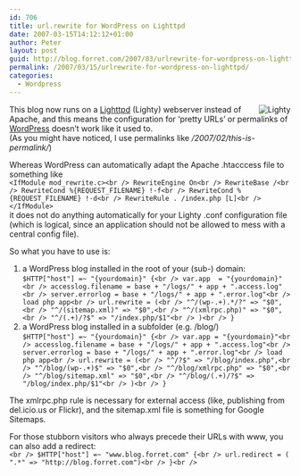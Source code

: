```yaml
---
id: 706
title: url.rewrite for WordPress on Lighttpd
date: 2007-03-15T14:12:12+01:00
author: Peter
layout: post
guid: http://blog.forret.com/2007/03/urlrewrite-for-wordpress-on-lighttpd/
permalink: /2007/03/15/urlrewrite-for-wordpress-on-lighttpd/
categories:
  - Wordpress
---
```

<img src="http://farm1.static.flickr.com/36/122571807_97bd810dd7_t.jpg" style="float: right" alt="Lighty" />This blog now runs on a [Lighttpd](http://www.lighttpd.net/) (Lighty) webserver instead of Apache, and this means the configuration for &#8216;pretty URLs&#8217; or permalinks of [WordPress](http://wordpress.org) doesn&#8217;t work like it used to.  
(As you might have noticed, I use permalinks like _/2007/02/this-is-permalink/_)

Whereas WordPress can automatically adapt the Apache .htacccess file to something like  
`<IfModule mod_rewrite.c><br />
RewriteEngine On<br />
RewriteBase /<br />
RewriteCond %{REQUEST_FILENAME} !-f<br />
RewriteCond %{REQUEST_FILENAME} !-d<br />
RewriteRule . /index.php [L]<br />
</IfModule>`  
it does not do anything automatically for your Lighty .conf configuration file (which is logical, since an application should not be allowed to mess with a central config file).  
<!--more-->

  
So what you have to use is:

  1. a WordPress blog installed in the root of your (sub-) domain:  
    `$HTTP["host"] =~ "{yourdomain}" {<br />
    var.app  = "{yourdomain}"<br />
    accesslog.filename = base + "/logs/" + app + ".access.log"<br />
    server.errorlog = base + "/logs/" + app + ".error.log"<br />
    load php app<br />
    url.rewrite = (<br />
        "^/(wp-.+).*/?" => "$0",<br />
        "^/(sitemap.xml)" => "$0",<br />
        "^/(xmlrpc.php)" => "$0",<br />
        "^/(.+)/?$" => "/index.php/$1"<br />
        )<br />
}` 
  2. a WordPress blog installed in a subfolder (e.g. /blog/)  
    `$HTTP["host"] =~ "{yourdomain}" {<br />
    var.app = "{yourdomain}"<br />
    accesslog.filename = base + "/logs/" + app + ".access.log"<br />
    server.errorlog = base + "/logs/" + app + ".error.log"<br />
    load php app<br />
    url.rewrite = (<br />
        "^/?$" => "/blog/index.php",<br />
        "^/blog/(wp-.+)$" => "$0",<br />
        "^/blog/xmlrpc.php" => "$0",<br />
        "^/blog/sitemap.xml" => "$0",<br />
        "^/blog/(.+)/?$" => "/blog/index.php/$1"<br />
        )<br />
}` 

The xmlrpc.php rule is necessary for external access (like, publishing from del.icio.us or Flickr), and the sitemap.xml file is something for Google Sitemaps.

For those stubborn visitors who always precede their URLs with www, you can also add a redirect:  
`<br />
$HTTP["host"] =~ "www.blog.forret.com" {<br />
url.redirect = ( ".*" => "http://blog.forret.com")<br />
}<br />
`
